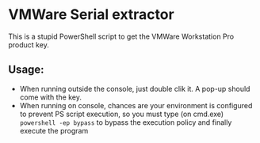 # VMWare Serial extractor
This is a stupid PowerShell script to get the VMWare Workstation Pro product key.

## Usage:
- When running outside the console, just double clik it. A pop-up should come with the key.
- When running on console, chances are your environment is configured to prevent PS script execution, so you must type (on cmd.exe) ```powershell -ep bypass``` to bypass the execution policy and finally execute the program
